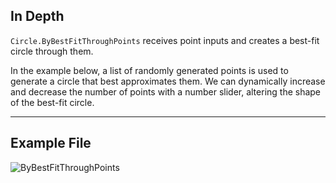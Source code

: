 ## In Depth
`Circle.ByBestFitThroughPoints` receives point inputs and creates a best-fit circle through them.

In the example below, a list of randomly generated points is used to generate a circle that best approximates them. We can dynamically increase and decrease the number of points with a number slider, altering the shape of the best-fit circle.

___
## Example File

![ByBestFitThroughPoints](./Autodesk.DesignScript.Geometry.Circle.ByBestFitThroughPoints_img.jpg)

